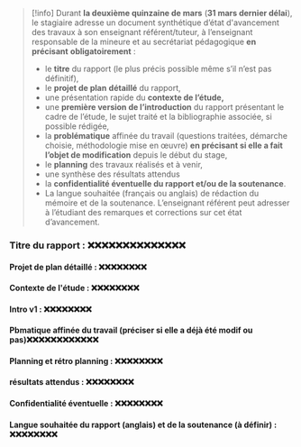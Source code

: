 >[!info] Durant **la deuxième quinzaine de mars** (**31 mars dernier délai**), le stagiaire adresse un document synthétique d’état d'avancement des travaux à son enseignant référent/tuteur, à l’enseignant responsable de la mineure et au secrétariat pédagogique **en précisant** **obligatoirement** :
>- le **titre** du rapport (le plus précis possible même s’il n’est pas définitif),
>- le **projet de plan** **détaillé** du rapport,
>- une présentation rapide du **contexte de l’étude,**
>- une **première version de l’introduction** du rapport présentant le cadre de l’étude, le sujet traité et la bibliographie associée, si possible rédigée,
>- la **problématique** affinée du travail (questions traitées, démarche choisie, méthodologie mise en œuvre) **en précisant si elle a fait l’objet de modification** depuis le début du stage,
>- le **planning** des travaux réalisés et à venir,
>- une synthèse des résultats attendus
>- la **confidentialité éventuelle du rapport et/ou de la soutenance**.
>- La langue souhaitée (français ou anglais) de rédaction du mémoire et de la soutenance.
>L’enseignant référent peut adresser à l’étudiant des remarques et corrections sur cet état d’avancement.

### Titre du rapport : ❌❌❌❌❌❌❌❌❌❌❌❌❌❌

#### Projet de plan détaillé : ❌❌❌❌❌❌❌❌
#### Contexte de l'étude : ❌❌❌❌❌❌❌❌
#### Intro v1 : ❌❌❌❌❌❌❌❌
#### Pbmatique affinée du travail (préciser si elle a déjà été modif ou pas)❌❌❌❌❌❌❌❌❌❌❌❌
#### Planning et rétro planning : ❌❌❌❌❌❌❌❌
#### résultats attendus : ❌❌❌❌❌❌❌❌
#### Confidentialité éventuelle : ❌❌❌❌❌❌❌❌
#### Langue souhaitée du rapport **(anglais)** et de la soutenance **(à définir)** : ❌❌❌❌❌❌❌❌
